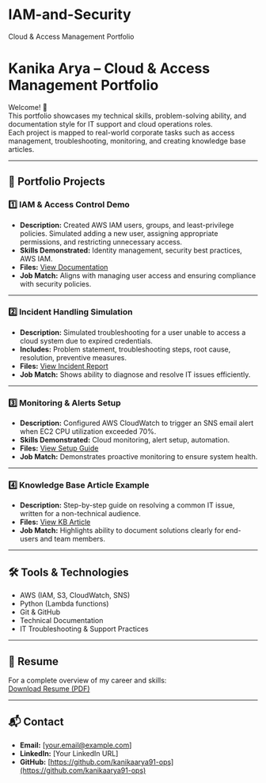 # IAM-and-Security
Cloud &amp; Access Management Portfolio
# Kanika Arya – Cloud & Access Management Portfolio

Welcome! 👋  
This portfolio showcases my technical skills, problem-solving ability, and documentation style for IT support and cloud operations roles.  
Each project is mapped to real-world corporate tasks such as access management, troubleshooting, monitoring, and creating knowledge base articles.

---
## 📂 Portfolio Projects

### 1️⃣ IAM & Access Control Demo
- **Description:** Created AWS IAM users, groups, and least-privilege policies. Simulated adding a new user, assigning appropriate permissions, and restricting unnecessary access.
- **Skills Demonstrated:** Identity management, security best practices, AWS IAM.
- **Files:** [View Documentation](projects/iam-demo/Documentation.md)  
- **Job Match:** Aligns with managing user access and ensuring compliance with security policies.

---

### 2️⃣ Incident Handling Simulation
- **Description:** Simulated troubleshooting for a user unable to access a cloud system due to expired credentials.
- **Includes:** Problem statement, troubleshooting steps, root cause, resolution, preventive measures.
- **Files:** [View Incident Report](projects/incident-simulation/Documentaion/KB.md)  
- **Job Match:** Shows ability to diagnose and resolve IT issues efficiently.

---

### 3️⃣ Monitoring & Alerts Setup
- **Description:** Configured AWS CloudWatch to trigger an SNS email alert when EC2 CPU utilization exceeded 70%.
- **Skills Demonstrated:** Cloud monitoring, alert setup, automation.
- **Files:** [View Setup Guide](projects/monitoring-alerts/KBarticle.md)  
- **Job Match:** Demonstrates proactive monitoring to ensure system health.

---

### 4️⃣ Knowledge Base Article Example
- **Description:** Step-by-step guide on resolving a common IT issue, written for a non-technical audience.
- **Files:** [View KB Article](documentation/KB-Example.md)  
- **Job Match:** Highlights ability to document solutions clearly for end-users and team members.

---

## 🛠️ Tools & Technologies
- AWS (IAM, S3, CloudWatch, SNS)
- Python (Lambda functions)
- Git & GitHub
- Technical Documentation
- IT Troubleshooting & Support Practices

---

## 📄 Resume
For a complete overview of my career and skills:  
[Download Resume (PDF)](resume/Kanika_Arya_Resume.pdf)

---

## 📬 Contact
- **Email:** [your.email@example.com]
- **LinkedIn:** [Your LinkedIn URL]
- **GitHub:** [https://github.com/kanikaarya91-ops](https://github.com/kanikaarya91-ops)
